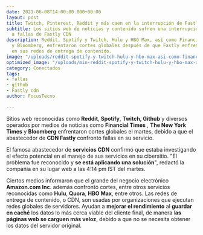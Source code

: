 ```yaml
---
date: 2021-06-08T14:00:00.000+00:00
layout: post
title: Twitch, Pinterest, Reddit y más caen en la interrupción de Fastly CDN
subtitle: Los sitios web de noticias y contenido sufren una interrupción global debido
  a fallas de Fastly CDN
description: Reddit, Spotify y Twitch, Hulu y HBO Max, así como Financial Times, NYT
  y Bloomberg, enfrentaron cortes globales después de que Fastly enfrentara fallas
  en sus redes de entrega de contenido.
image: "/uploads/reddit-spotify-y-twitch-hulu-y-hbo-max-asi-como-financial-times-nyt-y-bloomberg-enfrentaron-cortes-globales-despues-de-que-fastly-enfrentara-fallas-en-sus-redes-de-entrega-de-contenido-focus-tecno.jpg"
optimized_image: "/uploads/min-reddit-spotify-y-twitch-hulu-y-hbo-max-asi-como-financial-times-nyt-y-bloomberg-enfrentaron-cortes-globales-despues-de-que-fastly-enfrentara-fallas-en-sus-redes-de-entrega-de-contenido-focus-tecno.jpg"
category: Conectados
tags:
- fallas
- github
- Fastly cdn
author: FocusTecno

---
```

Sitios web reconocidas como **Reddit**, **Spotify**, **Twitch, Github** y diversos operados por medios de noticias como **Financial Times** , **The New York Times** y **Bloomberg** enfrentaron cortes globales el martes, debido a que el abastecedor de **CDN Fastly** confrontó fallas en su servicio.

El famosa abastecedor de **servicios CDN** confirmó que estaba investigando el efecto potencial en el manejo de sus servicios en su cibersitio. "El problema fue reconocido y **se está aplicando una solución**", redactó la compañía en su lugar web a las 4:14 pm IST del martes.

Ciertos medios informaron que el grande del negocio electrónico **Amazon.com** **Inc**. además confrontó cortes, entre otros servicios reconocidas como **Hulu**, **Quora**, **HBO Max**, entre otros. Las redes de entrega de contenido, o CDN, son usadas por organizaciones que ejecutan redes globales de servidores. Ayudan a **mejorar el rendimiento** al **guardar en caché** los datos lo más cerca viable del cliente final, de manera l**as páginas web se carguen más veloz**, debido a que no se necesita obtener los datos del servidor original.